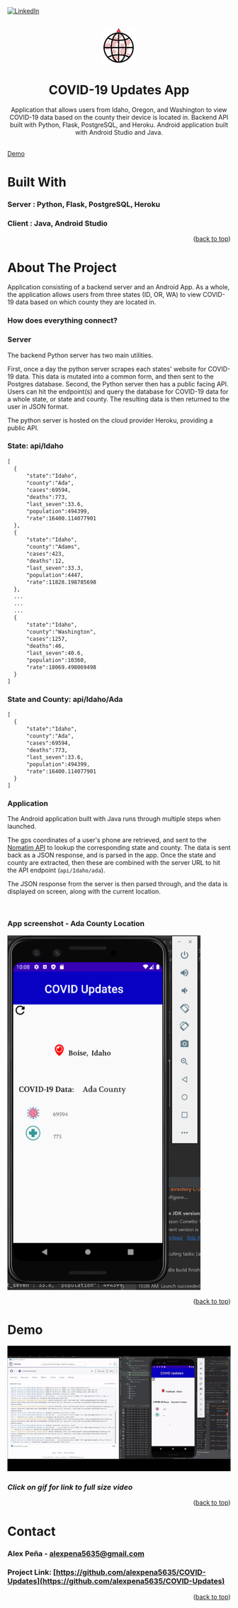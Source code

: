 <div id="top"></div>
<!--
*** Thanks for checking out the Best-README-Template. If you have a suggestion
*** that would make this better, please fork the repo and create a pull request
*** or simply open an issue with the tag "enhancement".
*** Don't forget to give the project a star!
*** Thanks again! Now go create something AMAZING! :D
-->



<!-- PROJECT SHIELDS -->
<!--
*** I'm using markdown "reference style" links for readability.
*** Reference links are enclosed in brackets [ ] instead of parentheses ( ).
*** See the bottom of this document for the declaration of the reference variables
*** for contributors-url, forks-url, etc. This is an optional, concise syntax you may use.
*** https://www.markdownguide.org/basic-syntax/#reference-style-links
-->
[![LinkedIn][linkedin-shield]][linkedin-url]

<!-- PROJECT LOGO -->
<br />
<div align="center">
  <a href="https://github.com/alexpena5635/COVID-Updates">
    <img src="images/COVIDUpdates.png" alt="Logo" width="80" height="80">
  </a>

<h1 align="center">COVID-19 Updates App</h1>

  <p align="center">
    Application that allows users from Idaho, Oregon, and Washington to view COVID-19 data based on the county their device is located in.
    Backend API built with Python, Flask, PostgreSQL, and Heroku. Android application built with Android Studio and Java. 
    <br />
    <br />
  </p>
</div>

<a href="https://youtu.be/KLJUa5kn6_U" class="image fit thumb" target="_blank" rel="noopener noreferrer">Demo</a>
<br>


# Built With

### **Server** : Python, Flask, PostgreSQL, Heroku
### **Client** : Java, Android Studio

<p align="right">(<a href="#top">back to top</a>)</p>

<!-- ABOUT THE PROJECT -->
# About The Project
Application consisting of a backend server and an Android App. As a whole, the application allows users from three states (ID, OR, WA) to view COVID-19 data based on which county they are located in.

### **How does everything connect?**

### Server
The backend Python server has two main utilities. 

First, once a day the python server scrapes each states' website for COVID-19 data. This data is mutated into a common form, and then sent to the Postgres database. 
Second, the Python server then has a public facing API. Users can hit the endpoint(s) and query the database for COVID-19 data for a whole state, or state and county. The resulting data is then returned to the user in JSON format. 

The python server is hosted on the cloud provider Heroku, providing a public API. 


### State: **api/Idaho**

    [ 
      { 
          "state":"Idaho", 
          "county":"Ada", 
          "cases":69594, 
          "deaths":773, 
          "last_seven":33.6, 
          "population":494399, 
          "rate":16400.114077901 
      }, 
      { 
          "state":"Idaho", 
          "county":"Adams", 
          "cases":423, 
          "deaths":12, 
          "last_seven":33.3, 
          "population":4447, 
          "rate":11828.198785698 
      }, 
      ...
      ...
      ...
      {
          "state":"Idaho",
          "county":"Washington",
          "cases":1257,
          "deaths":46,
          "last_seven":40.6,
          "population":10360,
          "rate":18069.498069498
      }
    ]



### State and County: **api/Idaho/Ada**

    [ 
      { 
          "state":"Idaho", 
          "county":"Ada", 
          "cases":69594, 
          "deaths":773, 
          "last_seven":33.6, 
          "population":494399, 
          "rate":16400.114077901 
      }
    ]

### Application
The Android application built with Java runs through multiple steps when launched. 

The gps coordinates of a user's phone are retrieved, and sent to the [Nomatim API](https://nominatim.org/release-docs/latest/api/Overview/) to lookup the corresponding state and county. The data is sent back as a JSON response, and is parsed in the app. Once the state and county are extracted, then these are combined with the server URL to hit the API endpoint (`api/Idaho/ada`).

The JSON response from the server is then parsed through, and the data is displayed on screen, along with the current location. 

<br>

### **App screenshot - Ada County Location**
<img src="images/AppScreenshot.png" alt="Demo" width="auto" height="800">


<p align="right">(<a href="#top">back to top</a>)</p>

# Demo

<a href="https://youtu.be/KLJUa5kn6_U" class="image fit thumb" target="_blank" rel="noopener noreferrer">
  <img src="images/CovidUpdatesDemo.gif" alt="Demo" width="auto" height="auto">
</a>

### *Click on gif for link to full size video*

<p align="right">(<a href="#top">back to top</a>)</p>


<!-- CONTACT -->
# Contact

### Alex Peña - alexpena5635@gmail.com

### Project Link: [https://github.com/alexpena5635/COVID-Updates](https://github.com/alexpena5635/COVID-Updates)

<p align="right">(<a href="#top">back to top</a>)</p>


<!-- MARKDOWN LINKS & IMAGES -->
<!-- https://www.markdownguide.org/basic-syntax/#reference-style-links -->
[linkedin-shield]: https://img.shields.io/badge/-LinkedIn-black.svg?style=for-the-badge&logo=linkedin&colorB=555
[linkedin-url]: https://www.linkedin.com/in/alex-peña-944095241 
